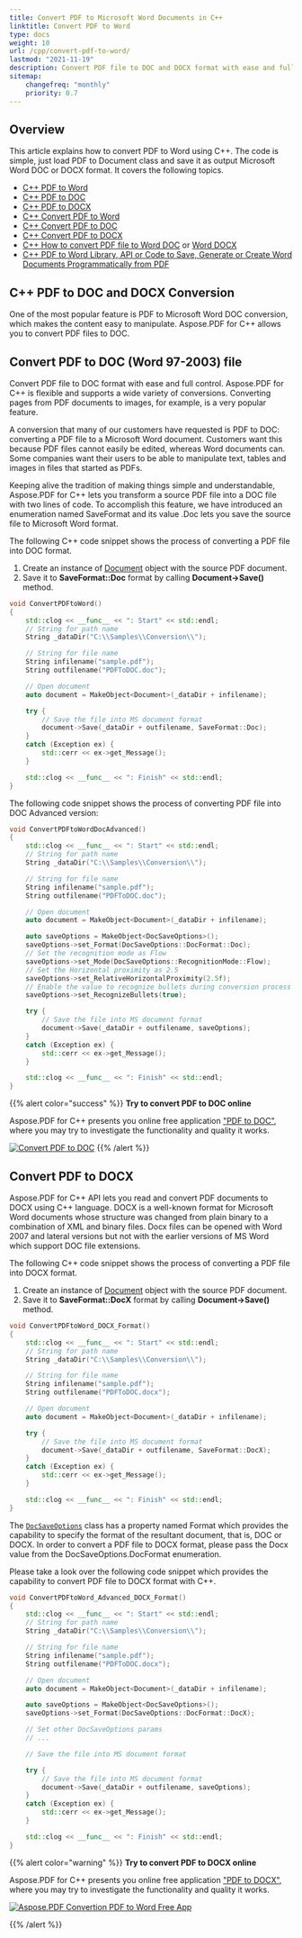 ```yaml
---
title: Convert PDF to Microsoft Word Documents in C++
linktitle: Convert PDF to Word
type: docs
weight: 10
url: /cpp/convert-pdf-to-word/
lastmod: "2021-11-19"
description: Convert PDF file to DOC and DOCX format with ease and full control with Aspose.PDF for C++. Learn more how to tune up PDF to Microsoft Word documents conversion.
sitemap:
    changefreq: "monthly"
    priority: 0.7
---
```

## Overview

This article explains how to convert PDF to Word using C++. The code is simple, just load PDF to Document class and save it as output Microsoft Word DOC or DOCX format. It covers the following topics.

- [C++ PDF to Word](#convert-pdf-to-doc-word-97-2003-file)
- [C++ PDF to DOC](#convert-pdf-to-doc-word-97-2003-file)
- [C++ PDF to DOCX](#convert-pdf-to-docx)
- [C++ Convert PDF to Word](#convert-pdf-to-docx)
- [C++ Convert PDF to DOC](#convert-pdf-to-doc-word-97-2003-file)
- [C++ Convert PDF to DOCX](#convert-pdf-to-docx)
- [C++ How to convert PDF file to Word DOC](#convert-pdf-to-doc-word-97-2003-file) or [Word DOCX](#convert-pdf-to-docx)
- [C++ PDF to Word Library, API or Code to Save, Generate or Create Word Documents Programmatically from PDF](#convert-pdf-to-docx)

## C++ PDF to DOC and DOCX Conversion 

One of the most popular feature is PDF to Microsoft Word DOC conversion, which makes the content easy to manipulate. Aspose.PDF for C++ allows you to convert PDF files to DOC.

## Convert PDF to DOC (Word 97-2003) file

Convert PDF file to DOC format with ease and full control. Aspose.PDF for C++ is flexible and supports a wide variety of conversions. Converting pages from PDF documents to images, for example, is a very popular feature.

A conversion that many of our customers have requested is PDF to DOC: converting a PDF file to a Microsoft Word document. Customers want this because PDF files cannot easily be edited, whereas Word documents can. Some companies want their users to be able to manipulate text, tables and images in files that started as PDFs.

Keeping alive the tradition of making things simple and understandable, Aspose.PDF for C++ lets you transform a source PDF file into a DOC file with two lines of code. To accomplish this feature, we have introduced an enumeration named SaveFormat and its value .Doc lets you save the source file to Microsoft Word format.

The following C++ code snippet shows the process of converting a PDF file into DOC format.

1. Create an instance of [Document](https://reference.aspose.com/pdf/cpp/class/aspose.pdf.document) object with the source PDF document.
2. Save it to **SaveFormat::Doc** format by calling **Document->Save()** method.

```cpp
void ConvertPDFtoWord()
{
    std::clog << __func__ << ": Start" << std::endl;
    // String for path name
    String _dataDir("C:\\Samples\\Conversion\\");

    // String for file name
    String infilename("sample.pdf");
    String outfilename("PDFToDOC.doc");

    // Open document
    auto document = MakeObject<Document>(_dataDir + infilename);

    try {
        // Save the file into MS document format
        document->Save(_dataDir + outfilename, SaveFormat::Doc);
    }
    catch (Exception ex) {
        std::cerr << ex->get_Message();
    }

    std::clog << __func__ << ": Finish" << std::endl;
}
```

The following code snippet shows the process of converting PDF file into DOC Advanced version:

```cpp
void ConvertPDFtoWordDocAdvanced()
{
    std::clog << __func__ << ": Start" << std::endl;
    // String for path name
    String _dataDir("C:\\Samples\\Conversion\\");

    // String for file name
    String infilename("sample.pdf");
    String outfilename("PDFToDOC.doc");

    // Open document
    auto document = MakeObject<Document>(_dataDir + infilename);

    auto saveOptions = MakeObject<DocSaveOptions>();
    saveOptions->set_Format(DocSaveOptions::DocFormat::Doc);
    // Set the recognition mode as Flow
    saveOptions->set_Mode(DocSaveOptions::RecognitionMode::Flow);
    // Set the Horizontal proximity as 2.5
    saveOptions->set_RelativeHorizontalProximity(2.5f);
    // Enable the value to recognize bullets during conversion process
    saveOptions->set_RecognizeBullets(true);

    try {
        // Save the file into MS document format
        document->Save(_dataDir + outfilename, saveOptions);
    }
    catch (Exception ex) {
        std::cerr << ex->get_Message();
    }

    std::clog << __func__ << ": Finish" << std::endl;
}
```

{{% alert color="success" %}}
**Try to convert PDF to DOC online**

Aspose.PDF for C++ presents you online free application ["PDF to DOC"](https://products.aspose.app/pdf/conversion/pdf-to-doc), where you may try to investigate the functionality and quality it works.

[![Convert PDF to DOC](pdf_to_doc.png)](https://products.aspose.app/pdf/conversion/pdf-to-doc)
{{% /alert %}}

## Convert PDF to DOCX

Aspose.PDF for C++ API lets you read and convert PDF documents to DOCX using C++ language. DOCX is a well-known format for Microsoft Word documents whose structure was changed from plain binary to a combination of XML and binary files. Docx files can be opened with Word 2007 and lateral versions but not with the earlier versions of MS Word which support DOC file extensions.

The following C++ code snippet shows the process of converting a PDF file into DOCX format.

1. Create an instance of [Document](https://reference.aspose.com/pdf/cpp/class/aspose.pdf.document) object with the source PDF document.
2. Save it to **SaveFormat::DocX** format by calling **Document->Save()** method.

```cpp
void ConvertPDFtoWord_DOCX_Format()
{
    std::clog << __func__ << ": Start" << std::endl;
    // String for path name
    String _dataDir("C:\\Samples\\Conversion\\");

    // String for file name
    String infilename("sample.pdf");
    String outfilename("PDFToDOC.docx");

    // Open document
    auto document = MakeObject<Document>(_dataDir + infilename);

    try {
        // Save the file into MS document format
        document->Save(_dataDir + outfilename, SaveFormat::DocX);
    }
    catch (Exception ex) {
        std::cerr << ex->get_Message();
    }

    std::clog << __func__ << ": Finish" << std::endl;
}
```

The [`DocSaveOptions`](https://reference.aspose.com/pdf/cpp/class/aspose.pdf.doc_save_options) class has a property named Format which provides the capability to specify the format of the resultant document, that is, DOC or DOCX. In order to convert a PDF file to DOCX format, please pass the Docx value from the DocSaveOptions.DocFormat enumeration.

Please take a look over the following code snippet which provides the capability to convert PDF file to DOCX format with C++.

```cpp
void ConvertPDFtoWord_Advanced_DOCX_Format()
{
    std::clog << __func__ << ": Start" << std::endl;
    // String for path name
    String _dataDir("C:\\Samples\\Conversion\\");

    // String for file name
    String infilename("sample.pdf");
    String outfilename("PDFToDOC.docx");

    // Open document
    auto document = MakeObject<Document>(_dataDir + infilename);

    auto saveOptions = MakeObject<DocSaveOptions>();
    saveOptions->set_Format(DocSaveOptions::DocFormat::DocX);

    // Set other DocSaveOptions params
    // ...

    // Save the file into MS document format

    try {
        // Save the file into MS document format
        document->Save(_dataDir + outfilename, saveOptions);
    }
    catch (Exception ex) {
        std::cerr << ex->get_Message();
    }

    std::clog << __func__ << ": Finish" << std::endl;
}
```

{{% alert color="warning" %}}
**Try to convert PDF to DOCX online**

Aspose.PDF for C++ presents you online free application ["PDF to DOCX"](https://products.aspose.app/pdf/conversion/pdf-to-docx), where you may try to investigate the functionality and quality it works.

[![Aspose.PDF Convertion PDF to Word Free App](pdf_to_docx.png)](https://products.aspose.app/pdf/conversion/pdf-to-docx)

{{% /alert %}}
